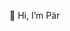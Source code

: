 👋 Hi, I’m Pär

<!---
psandgren/psandgren is a ✨ special ✨ repository because its `README.md` (this file) appears on your GitHub profile.
You can click the Preview link to take a look at your changes.
--->
